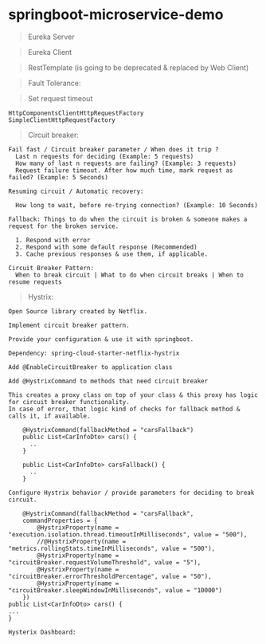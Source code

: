 # springboot-microservice-demo

> Eureka Server

> Eureka Client

> RestTemplate (is going to be deprecated & replaced by Web Client)

> Fault Tolerance:

  > Set request timeout
  
    HttpComponentsClientHttpRequestFactory
    SimpleClientHttpRequestFactory
  
  > Circuit breaker:
    
    Fail fast / Circuit breaker parameter / When does it trip ?
      Last n requests for deciding (Example: 5 requests)
      How many of last n requests are failing? (Example: 3 requests)
      Request failure timeout. After how much time, mark request as failed? (Example: 5 Seconds)

    Resuming circuit / Automatic recovery:
   
      How long to wait, before re-trying connection? (Example: 10 Seconds)
      
    Fallback: Things to do when the circuit is broken & someone makes a request for the broken service.
      
      1. Respond with error
      2. Respond with some default response (Recommended)
      3. Cache previous responses & use them, if applicable.
      
    Circuit Breaker Pattern:
      When to break circuit | What to do when circuit breaks | When to resume requests
    
  > Hystrix:
  
    Open Source library created by Netflix.
    
    Implement circuit breaker pattern.
    
    Provide your configuration & use it with springboot.
    
    Dependency: spring-cloud-starter-netflix-hystrix
    
    Add @EnableCircuitBreaker to application class
    
    Add @HystrixCommand to methods that need circuit breaker
        
	This creates a proxy class on top of your class & this proxy has logic for circuit breaker functionality.
	In case of error, that logic kind of checks for fallback method & calls it, if available.
	
    	@HystrixCommand(fallbackMethod = "carsFallback")
    	public List<CarInfoDto> cars() {
    	  ..
    	}

    	public List<CarInfoDto> carsFallback() {
    	  ..
    	}
	    
    Configure Hystrix behavior / provide parameters for deciding to break circuit.
    
    	@HystrixCommand(fallbackMethod = "carsFallback",
		commandProperties = {
			@HystrixProperty(name = "execution.isolation.thread.timeoutInMilliseconds", value = "500"),
			//@HystrixProperty(name = "metrics.rollingStats.timeInMilliseconds", value = "500"),
			@HystrixProperty(name = "circuitBreaker.requestVolumeThreshold", value = "5"),
			@HystrixProperty(name = "circuitBreaker.errorThresholdPercentage", value = "50"),
			@HystrixProperty(name = "circuitBreaker.sleepWindowInMilliseconds", value = "10000")
		})
	public List<CarInfoDto> cars() {
	...
	}
	
    Hysterix Dashboard:
    
    
    
